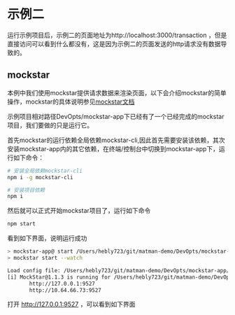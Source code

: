 # 示例二

运行示例项目后，示例二的页面地址为http://localhost:3000/transaction ，但是直接访问可以看到什么都没有，这是因为示例二的页面发送的http请求没有数据导致的。

## mockstar

本例中我们使用mockstar提供请求数据来渲染页面，以下会介绍mockstar的简单操作，mockstar的具体说明参见[mockstar文档](https://mockstarjs.gitbook.io/cookbook/)

示例项目相对路径DevOpts/mockstar-app下已经有了一个已经完成的mockstar项目，我们要做的只是运行它。

首先mockstar的运行依赖全局依赖mockstar-cli,因此首先需要安装该依赖，其次安装mockstar-app内的其它依赖，在终端/控制台中切换到mockstar-app下，运行如下命令：

```bash
# 安装全局依赖mockstar-cli
npm i -g mockstar-cli

# 安装项目依赖
npm i
```

然后就可以正式开始mockstar项目了，运行如下命令

```bash
npm start
```

看到如下界面，说明运行成功

```bash
> mockstar-app@ start /Users/hebly723/git/matman-demo/DevOpts/mockstar-app
> mockstar start --watch

Load config file: /Users/hebly723/git/matman-demo/DevOpts/mockstar-app/mockstar.config.js
[i] MockStar@1.1.3 is running for /Users/hebly723/git/matman-demo/DevOpts/mockstar-app
       http://127.0.0.1:9527
       http://10.64.66.73:9527
```

打开 http://127.0.0.1:9527 ，可以看到如下界面

